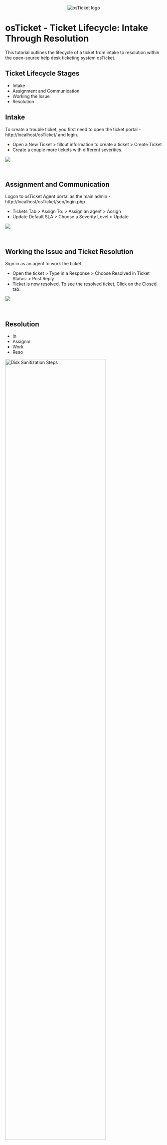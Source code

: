 <p align="center">
<img src="https://i.imgur.com/Clzj7Xs.png" alt="osTicket logo"/>
</p>

<h1>osTicket - Ticket Lifecycle: Intake Through Resolution</h1>
This tutorial outlines the lifecycle of a ticket from intake to resolution within the open-source help desk ticketing system osTicket.<br />


<h2>Ticket Lifecycle Stages</h2>

- Intake
- Assignment and Communication
- Working the Issue
- Resolution

<h2>Intake</h2>

To create a trouble ticket, you first need to open the ticket portal - http://localhost/osTicket/   and login.

- Open a New Ticket > fillout information to create a ticket > Create Ticket
- Create a couple more tickets with different severities.

<p>
<img src="https://i.imgur.com/JeqBKTO.gif"/>
</p>
<p>
</p>
<br />

<h2>Assignment and Communication</h2>

Logon to osTicket Agent portal as the main admin - http://localhost/osTicket/scp/login.php .

- Tickets Tab > Assign To: > Assign an agent > Assign
- Update Default SLA > Choose a Severity Level > Update

<p>
<img src="https://i.imgur.com/JJxb0PP.gif"/>
</p>
<p>
</p>
<br />

<h2>Working the Issue and Ticket Resolution</h2>

Sign in as an agent to work the ticket.

- Open the ticket > Type in a Response > Choose Resolved in Ticket Status: > Post Reply
- Ticket is now resolved. To see the resolved ticket, Click on the Closed tab.

<p>
<img src="https://i.imgur.com/wIt0Q0t.gif"/>
</p>
<p>
</p>
<br />

<h2>Resolution</h2>

- In
- Assignm
- Work
- Reso


<p>
<img src="https://i.imgur.com/DJmEXEB.png" height="80%" width="80%" alt="Disk Sanitization Steps"/>
</p>
<p>
</p>
<br />

